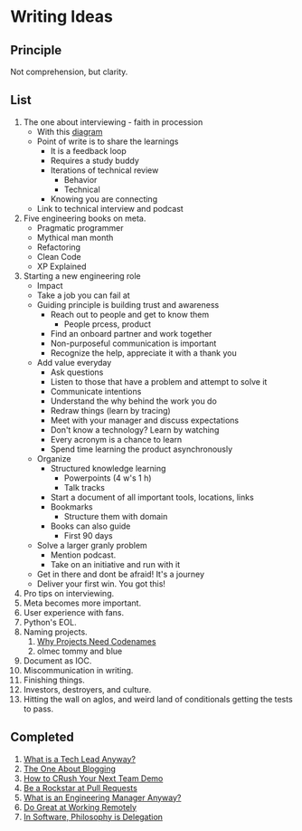 # Writing Ideas

## Principle

Not comprehension, but clarity.

## List
1. The one about interviewing - faith in procession
    - With this [diagram](https://github.com/solidi/learning-notes/blob/master/interviews/diagrams/interviewing-pipeline.png)
    - Point of write is to share the learnings
        - It is a feedback loop
        - Requires a study buddy
        - Iterations of technical review
            - Behavior
            - Technical
        - Knowing you are connecting
    - Link to technical interview and podcast
1. Five engineering books on meta.
    - Pragmatic programmer
    - Mythical man month
    - Refactoring
    - Clean Code
    - XP Explained
1. Starting a new engineering role
    - Impact
    - Take a job you can fail at
    - Guiding principle is building trust and awareness
        - Reach out to people and get to know them
            - People prcess, product
        - Find an onboard partner and work together
        - Non-purposeful communication is important
        - Recognize the help, appreciate it with a thank you
    - Add value everyday
        - Ask questions
        - Listen to those that have a problem and attempt to solve it
        - Communicate intentions
        - Understand the why behind the work you do
        - Redraw things (learn by tracing)
        - Meet with your manager and discuss expectations
        - Don't know a technology? Learn by watching
        - Every acronym is a chance to learn
        - Spend time learning the product asynchronously
    - Organize 
        - Structured knowledge learning
            - Powerpoints (4 w's 1 h)
            - Talk tracks
        - Start a document of all important tools, locations, links
        - Bookmarks
            - Structure them with domain
        - Books can also guide
            - First 90 days
    - Solve a larger granly problem
        - Mention podcast.
        - Take on an initiative and run with it
    - Get in there and dont be afraid! It's a journey
    - Deliver your first win. You got this!
1. Pro tips on interviewing.
1. Meta becomes more important.
1. User experience with fans.
1. Python's EOL.
1. Naming projects.
    1. [Why Projects Need Codenames](https://artsy.github.io/blog/2019/05/10/why-projects-need-codenames/)
    1. olmec tommy and blue
1. Document as IOC.
1. Miscommunication in writing.
1. Finishing things.
1. Investors, destroyers, and culture.
1. Hitting the wall on aglos, and weird land of conditionals getting the tests to pass.

## Completed
1. [What is a Tech Lead Anyway?](https://dev.to/solidi/what-is-a-tech-lead-anyway-483p)
1. [The One About Blogging](https://medium.com/@solidi/the-one-about-blogging-cd9e65a2055b)
1. [How to CRush Your Next Team Demo](https://dev.to/solidi/how-to-crush-your-next-team-demo-2bb5)
1. [Be a Rockstar at Pull Requests](https://dev.to/solidi/be-a-rockstar-at-pull-requests-1e4f)
1. [What is an Engineering Manager Anyway?](https://dev.to/solidi/what-is-an-engineering-manager-anyway-4and)
1. [Do Great at Working Remotely](https://dev.to/solidi/do-great-at-working-remotely-1oh9)
1. [In Software, Philosophy is Delegation](https://medium.com/@solidi/in-software-philosophy-is-delegation-c786dd3a16cf)
